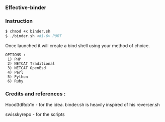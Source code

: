 ### Effective-binder

### Instruction
```sh
$ chmod +x binder.sh
$ ./binder.sh <#1-6> PORT
```

Once launched it will create a bind shell using your method of choice.

```
OPTIONS :
 1) PHP
 2) NETCAT Traditional
 3) NETCAT OpenBsd
 4) Perl
 5) Python
 6) Ruby
```

### Credits and references :

Hood3dRob1n - for the idea. binder.sh is heavily inspired of his reverser.sh

swisskyrepo - for the scripts 
